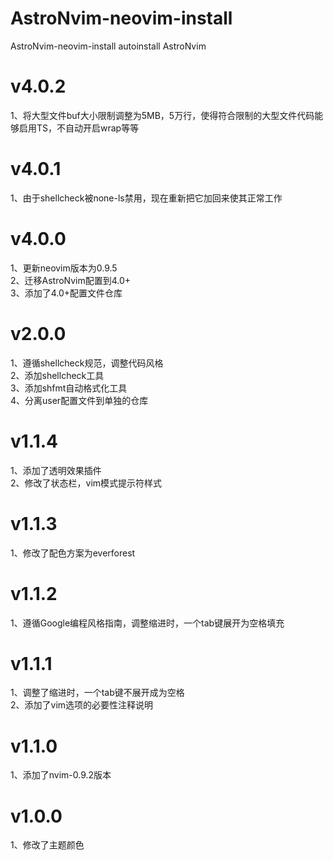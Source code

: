 # AstroNvim-neovim-install
AstroNvim-neovim-install autoinstall AstroNvim

# v4.0.2
1、将大型文件buf大小限制调整为5MB，5万行，使得符合限制的大型文件代码能够启用TS，不自动开启wrap等等

# v4.0.1
1、由于shellcheck被none-ls禁用，现在重新把它加回来使其正常工作  

# v4.0.0

1、更新neovim版本为0.9.5  
2、迁移AstroNvim配置到4.0+  
3、添加了4.0+配置文件仓库

# v2.0.0
1、遵循shellcheck规范，调整代码风格  
2、添加shellcheck工具  
3、添加shfmt自动格式化工具  
4、分离user配置文件到单独的仓库

# v1.1.4
1、添加了透明效果插件  
2、修改了状态栏，vim模式提示符样式

# v1.1.3
1、修改了配色方案为everforest

# v1.1.2
1、遵循Google编程风格指南，调整缩进时，一个tab键展开为空格填充

# v1.1.1
1、调整了缩进时，一个tab键不展开成为空格  
2、添加了vim选项的必要性注释说明

# v1.1.0
1、添加了nvim-0.9.2版本

# v1.0.0
1、修改了主题颜色
